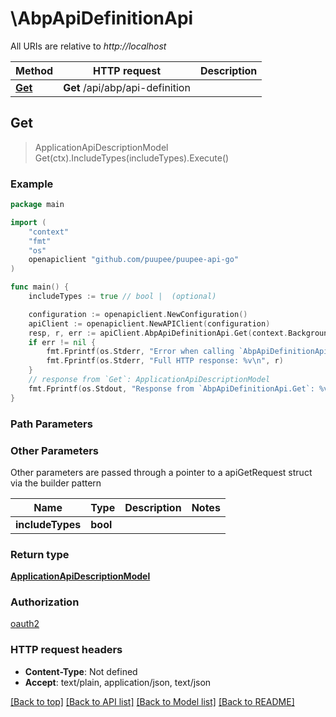 # \AbpApiDefinitionApi

All URIs are relative to *http://localhost*

Method | HTTP request | Description
------------- | ------------- | -------------
[**Get**](AbpApiDefinitionApi.md#Get) | **Get** /api/abp/api-definition | 



## Get

> ApplicationApiDescriptionModel Get(ctx).IncludeTypes(includeTypes).Execute()



### Example

```go
package main

import (
    "context"
    "fmt"
    "os"
    openapiclient "github.com/puupee/puupee-api-go"
)

func main() {
    includeTypes := true // bool |  (optional)

    configuration := openapiclient.NewConfiguration()
    apiClient := openapiclient.NewAPIClient(configuration)
    resp, r, err := apiClient.AbpApiDefinitionApi.Get(context.Background()).IncludeTypes(includeTypes).Execute()
    if err != nil {
        fmt.Fprintf(os.Stderr, "Error when calling `AbpApiDefinitionApi.Get``: %v\n", err)
        fmt.Fprintf(os.Stderr, "Full HTTP response: %v\n", r)
    }
    // response from `Get`: ApplicationApiDescriptionModel
    fmt.Fprintf(os.Stdout, "Response from `AbpApiDefinitionApi.Get`: %v\n", resp)
}
```

### Path Parameters



### Other Parameters

Other parameters are passed through a pointer to a apiGetRequest struct via the builder pattern


Name | Type | Description  | Notes
------------- | ------------- | ------------- | -------------
 **includeTypes** | **bool** |  | 

### Return type

[**ApplicationApiDescriptionModel**](ApplicationApiDescriptionModel.md)

### Authorization

[oauth2](../README.md#oauth2)

### HTTP request headers

- **Content-Type**: Not defined
- **Accept**: text/plain, application/json, text/json

[[Back to top]](#) [[Back to API list]](../README.md#documentation-for-api-endpoints)
[[Back to Model list]](../README.md#documentation-for-models)
[[Back to README]](../README.md)

